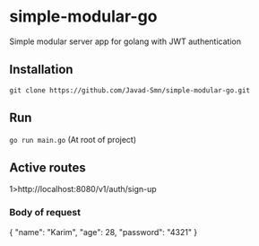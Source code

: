 # simple-modular-go
Simple modular server app for golang with JWT authentication

## Installation
```git clone https://github.com/Javad-Smn/simple-modular-go.git```

## Run
```go run main.go``` (At root of project)

## Active routes
1>http://localhost:8080/v1/auth/sign-up
### Body of request
{
    "name": "Karim",
    "age": 28,
    "password": "4321"
}

